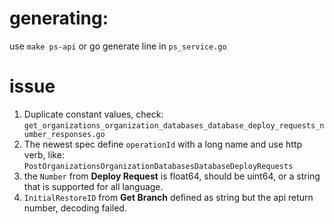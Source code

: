 # generating:

use `make ps-api` or go generate line in `ps_service.go`

# issue

1. Duplicate constant values,
   check: `get_organizations_organization_databases_database_deploy_requests_number_responses.go`
2. The newest spec define `operationId` with a long name and use http verb,
   like: `PostOrganizationsOrganizationDatabasesDatabaseDeployRequests`
3. the `Number` from **Deploy Request** is float64, should be uint64, or a string that is supported for all language.
4. `InitialRestoreID` from **Get Branch** defined as string but the api return number, decoding failed.